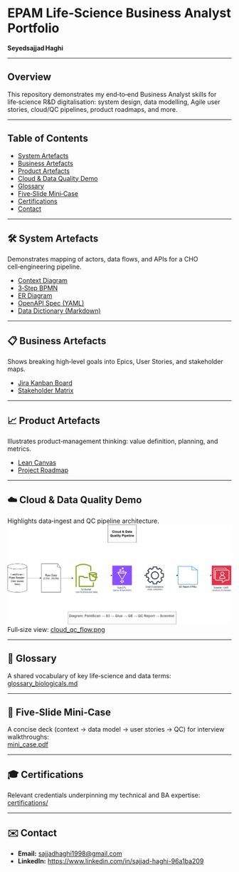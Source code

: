 # EPAM Life‑Science Business Analyst Portfolio  
**Seyedsajjad Haghi**

---

## Overview  
This repository demonstrates my end‑to‑end Business Analyst skills for life‑science R&D digitalisation: system design, data modelling, Agile user stories, cloud/QC pipelines, product roadmaps, and more.  

---

## Table of Contents  
- [System Artefacts](#system-artefacts)  
- [Business Artefacts](#business-artefacts)  
- [Product Artefacts](#product-artefacts)  
- [Cloud & Data Quality Demo](#cloud--data-quality-demo)  
- [Glossary](#glossary)  
- [Five‑Slide Mini‑Case](#five-slide-mini-case)  
- [Certifications](#certifications)  
- [Contact](#contact)  

---

## 🛠️ System Artefacts  
Demonstrates mapping of actors, data flows, and APIs for a CHO cell‑engineering pipeline.  
- [Context Diagram](./system_artifacts/context_diagram.png)  
- [3‑Step BPMN](./system_artifacts/pipeline_bpmn.png)  
- [ER Diagram](./system_artifacts/er_diagram.png)  
- [OpenAPI Spec (YAML)](./system_artifacts/gsko_api.yaml)  
- [Data Dictionary (Markdown)](./system_artifacts/data_dictionary.md)  

---

## 📋 Business Artefacts  
Shows breaking high‑level goals into Epics, User Stories, and stakeholder maps.  
- [Jira Kanban Board](./business_artifacts/jira_kanban_biolord.png)  
- [Stakeholder Matrix](./business_artifacts/stakeholder_matrix.png)  

---

## 📈 Product Artefacts  
Illustrates product‑management thinking: value definition, planning, and metrics.  
- [Lean Canvas](./product_artifacts/lean_canvas_gs_ko.png)  
- [Project Roadmap](./product_artifacts/roadmap_gs_ko.png)  

---

## ☁️ Cloud & Data Quality Demo  
Highlights data‑ingest and QC pipeline architecture.  
![Cloud QC Flow](./cloud_artifacts/cloud_qc_flow.png)  
Full‑size view: [cloud_qc_flow.png](./cloud_artifacts/cloud_qc_flow.png)  

---

## 🧬 Glossary  
A shared vocabulary of key life‑science and data terms:  
[glossary_biologicals.md](./glossary_biologicals.md)  

---

## 📄 Five‑Slide Mini‑Case  
A concise deck (context → data model → user stories → QC) for interview walkthroughs:  
[mini_case.pdf](./mini_case/mini_case.pdf)  

---

## 🎓 Certifications  
Relevant credentials underpinning my technical and BA expertise:  
[certifications/](./certifications/)  

---

## ✉️ Contact  
- **Email:** sajjadhaghi1998@gmail.com  
- **LinkedIn:** https://www.linkedin.com/in/sajjad-haghi-96a1ba209  
